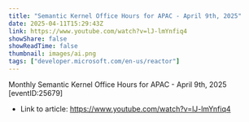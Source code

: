 ```yaml
---
title: "Semantic Kernel Office Hours for APAC - April 9th, 2025"
date: 2025-04-11T15:29:43Z
link: https://www.youtube.com/watch?v=lJ-lmYnfiq4
showShare: false
showReadTime: false
thumbnail: images/ai.png
tags: ["developer.microsoft.com/en-us/reactor"]
---
```

Monthly Semantic Kernel Office Hours for APAC - April 9th, 2025 [eventID:25679]

- Link to article: https://www.youtube.com/watch?v=lJ-lmYnfiq4